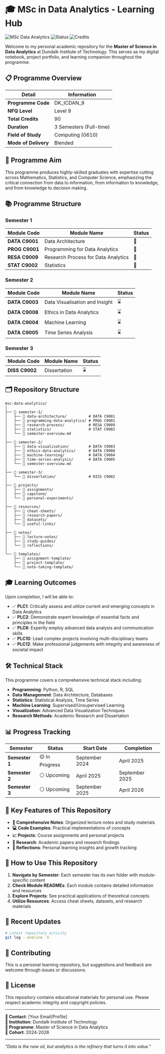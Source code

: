 # 🎓 MSc in Data Analytics - Learning Hub

![MSc Data Analytics](https://img.shields.io/badge/Level-NFQ%209-important)
![Status](https://img.shields.io/badge/Status-In%20Progress-blue)
![Credits](https://img.shields.io/badge/Credits-90-success)

Welcome to my personal academic repository for the **Master of Science in Data Analytics** at Dundalk Institute of Technology. This serves as my digital notebook, project portfolio, and learning companion throughout the programme.

## 📋 Programme Overview

| **Detail** | **Information** |
|------------|-----------------|
| **Programme Code** | DK_ICDAN_9 |
| **NFQ Level** | Level 9 |
| **Total Credits** | 90 |
| **Duration** | 3 Semesters (Full-time) |
| **Field of Study** | Computing (0610) |
| **Mode of Delivery** | Blended |

## 🎯 Programme Aim
This programme produces highly-skilled graduates with expertise cutting across Mathematics, Statistics, and Computer Science, emphasizing the critical connection from data to information, from information to knowledge, and from knowledge to decision making.

## 📚 Programme Structure

### Semester 1
| Module Code | Module Name | Status |
|-------------|-------------|---------|
| **DATA C9001** | Data Architecture | 📝 |
| **PROG C9001** | Programming for Data Analytics | 📝 |
| **RESA C9009** | Research Process for Data Analytics | 📝 |
| **STAT C9002** | Statistics | 📝 |

### Semester 2
| Module Code | Module Name | Status |
|-------------|-------------|---------|
| **DATA C9003** | Data Visualisation and Insight | ⌛ |
| **DATA C9008** | Ethics in Data Analytics | ⌛ |
| **DATA C9004** | Machine Learning | ⌛ |
| **DATA C9005** | Time Series Analysis | ⌛ |

### Semester 3
| Module Code | Module Name | Status |
|-------------|-------------|---------|
| **DISS C9002** | Dissertation | ⌛ |

## 🗂️ Repository Structure

```
msc-data-analytics/
│
├── 📁 semester-1/
│   ├── 📁 data-architecture/          # DATA C9001
│   ├── 📁 programming-data-analytics/ # PROG C9001
│   ├── 📁 research-process/           # RESA C9009
│   ├── 📁 statistics/                 # STAT C9002
│   └── 📄 semester-overview.md
│
├── 📁 semester-2/
│   ├── 📁 data-visualisation/         # DATA C9003
│   ├── 📁 ethics-data-analytics/      # DATA C9008
│   ├── 📁 machine-learning/           # DATA C9004
│   ├── 📁 time-series-analysis/       # DATA C9005
│   └── 📄 semester-overview.md
│
├── 📁 semester-3/
│   └── 📁 dissertation/               # DISS C9002
│
├── 📁 projects/
│   ├── 📁 assignments/
│   ├── 📁 capstone/
│   └── 📁 personal-experiments/
│
├── 📁 resources/
│   ├── 📁 cheat-sheets/
│   ├── 📁 research-papers/
│   ├── 📁 datasets/
│   └── 📁 useful-links/
│
├── 📁 notes/
│   ├── 📁 lecture-notes/
│   ├── 📁 study-guides/
│   └── 📁 reflections/
│
└── 📁 templates/
    ├── 📁 assignment-template/
    ├── 📁 project-template/
    └── 📁 note-taking-template/
```

## 🎓 Learning Outcomes

Upon completion, I will be able to:

- ✅ **PLC1**: Critically assess and utilize current and emerging concepts in Data Analytics
- ✅ **PLC2**: Demonstrate expert knowledge of essential facts and principles in the field
- ✅ **PLC6**: Expertly employ advanced data analysis and communication skills
- ✅ **PLC10**: Lead complex projects involving multi-disciplinary teams
- ✅ **PLC12**: Make professional judgements with integrity and awareness of societal impact

## 🛠️ Technical Stack

This programme covers a comprehensive technical stack including:

- **Programming**: Python, R, SQL
- **Data Management**: Data Architecture, Databases
- **Statistics**: Statistical Analysis, Time Series
- **Machine Learning**: Supervised/Unsupervised Learning
- **Visualization**: Advanced Data Visualization Techniques
- **Research Methods**: Academic Research and Dissertation

## 📊 Progress Tracking

| Semester | Status | Start Date | Completion |
|----------|---------|------------|------------|
| **Semester 1** | 🟡 In Progress | September 2024 | April 2025 |
| **Semester 2** | ⚪ Upcoming | April 2025 | September 2025 |
| **Semester 3** | ⚪ Upcoming | September 2025 | April 2026 |

## 🌟 Key Features of This Repository

- **📖 Comprehensive Notes**: Organized lecture notes and study materials
- **💻 Code Examples**: Practical implementations of concepts
- **📈 Projects**: Course assignments and personal projects
- **🔬 Research**: Academic papers and research findings
- **📝 Reflections**: Personal learning insights and growth tracking

## 🚀 How to Use This Repository

1. **Navigate by Semester**: Each semester has its own folder with module-specific content
2. **Check Module READMEs**: Each module contains detailed information and resources
3. **Explore Projects**: See practical applications of theoretical concepts
4. **Utilize Resources**: Access cheat sheets, datasets, and research materials

## 📅 Recent Updates

```bash
# Latest repository activity
git log --oneline -5
```

## 🤝 Contributing

This is a personal learning repository, but suggestions and feedback are welcome through issues or discussions.

## 📄 License

This repository contains educational materials for personal use. Please respect academic integrity and copyright policies.

---

**📧 Contact**: [Your Email/Profile]  
**🏫 Institution**: Dundalk Institute of Technology  
**🎯 Programme**: Master of Science in Data Analytics  
**📅 Cohort**: 2024-2026

---

*"Data is the new oil, but analytics is the refinery that turns it into value."*
